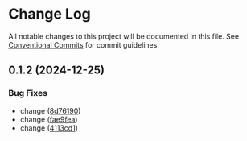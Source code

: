 # Change Log

All notable changes to this project will be documented in this file.
See [Conventional Commits](https://conventionalcommits.org) for commit guidelines.

## 0.1.2 (2024-12-25)

### Bug Fixes

- change ([8d76190](https://github.com/WalletConnect/walletconnect-utils/commit/8d7619060614f51af4d234fcbbe912e92b687f27))
- change ([fae9fea](https://github.com/WalletConnect/walletconnect-utils/commit/fae9fea7759433745f9e24dd2a7bce1ce7227ccb))
- change ([4113cd1](https://github.com/WalletConnect/walletconnect-utils/commit/4113cd169e0fa04e2c008a645c87ca8502ef1301))
